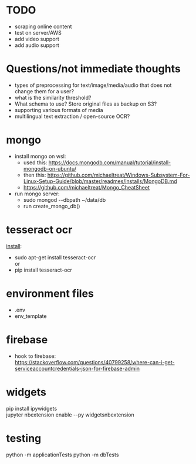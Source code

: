 # TODO
- scraping online content
- test on server/AWS
- add video support
- add audio support

# Questions/not immediate thoughts
- types of preprocessing for text/image/media/audio that does not change them for a user?
- what is the similarity threshold?
- What schema to use? Store original files as backup on S3?
- supporting various formats of media
- multilingual text extraction / open-source OCR?

# mongo
- install mongo on wsl:
    - used this: https://docs.mongodb.com/manual/tutorial/install-mongodb-on-ubuntu/
    - then this: https://github.com/michaeltreat/Windows-Subsystem-For-Linux-Setup-Guide/blob/master/readmes/installs/MongoDB.md
    - https://github.com/michaeltreat/Mongo_CheatSheet
- run mongo server:
    - sudo mongod --dbpath ~/data/db
    - run create_mongo_db()  

# tesseract ocr
[install](https://github.com/tesseract-ocr/tesseract): 
- sudo apt-get install tesseract-ocr  
or 
- pip install tesseract-ocr

# environment files
- .env
- env_template

# firebase
- hook to firebase: https://stackoverflow.com/questions/40799258/where-can-i-get-serviceaccountcredentials-json-for-firebase-admin

# widgets
pip install ipywidgets  
jupyter nbextension enable --py widgetsnbextension

# testing
python -m applicationTests
python -m dbTests